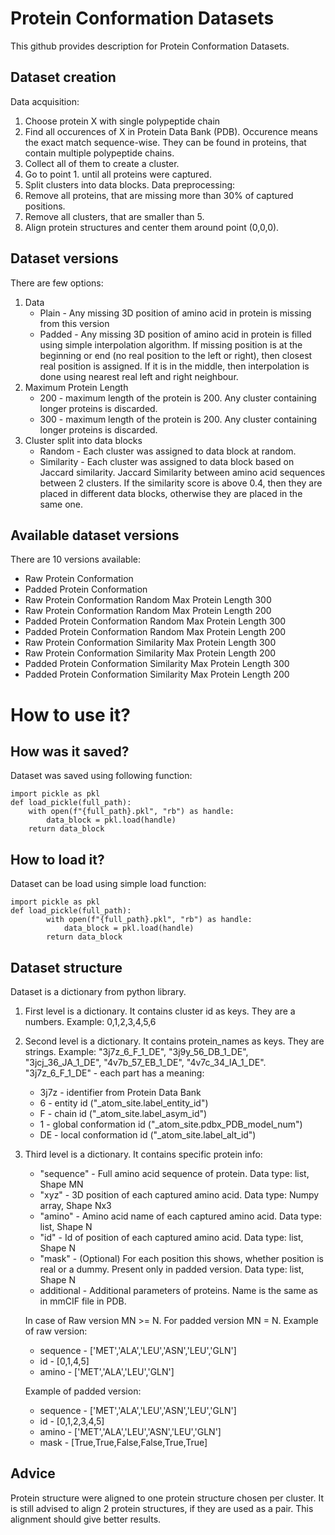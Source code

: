 # Protein Conformation Datasets

This github provides description for Protein Conformation Datasets.

## Dataset creation
Data acquisition:
1. Choose protein X with single polypeptide chain
2. Find all occurences of X in Protein Data Bank (PDB). Occurence means the exact match sequence-wise. They can be found in proteins, that contain multiple polypeptide chains.
3. Collect all of them to create a cluster.
4. Go to point 1. until all proteins were captured.
5. Split clusters into data blocks.
Data preprocessing:
1. Remove all proteins, that are missing more than 30% of captured positions.
2. Remove all clusters, that are smaller than 5.
3. Align protein structures and center them around point (0,0,0).

## Dataset versions
There are few options:
1. Data
   - Plain - Any missing 3D position of amino acid in protein is missing from this version
   - Padded - Any missing 3D position of amino acid in protein is filled using simple interpolation algorithm. If missing position is at the beginning or end (no real position to the left or right), then closest real position is assigned. If it is in the middle, then interpolation is done using nearest real left and right neighbour.
2. Maximum Protein Length
   - 200 - maximum length of the protein is 200. Any cluster containing longer proteins is discarded.
   - 300 - maximum length of the protein is 200. Any cluster containing longer proteins is discarded.
3. Cluster split into data blocks
   - Random - Each cluster was assigned to data block at random. 
   - Similarity - Each cluster was assigned to data block based on Jaccard similarity. Jaccard Similarity between amino acid sequences between 2 clusters. If the similarity score is above 0.4, then they are placed in different data blocks, otherwise they are placed in the same one.

## Available dataset versions
There are 10 versions available:
- Raw Protein Conformation
- Padded Protein Conformation 
- Raw Protein Conformation Random Max Protein Length 300
- Raw Protein Conformation Random Max Protein Length 200
- Padded Protein Conformation Random Max Protein Length 300
- Padded Protein Conformation Random Max Protein Length 200
- Raw Protein Conformation Similarity Max Protein Length 300
- Raw Protein Conformation Similarity Max Protein Length 200
- Padded Protein Conformation Similarity Max Protein Length 300
- Padded Protein Conformation Similarity Max Protein Length 200

# How to use it?
## How was it saved?
Dataset was saved using following function:
```
import pickle as pkl
def load_pickle(full_path):
    with open(f"{full_path}.pkl", "rb") as handle:
        data_block = pkl.load(handle)
    return data_block
```
## How to load it?
Dataset can be load using simple load function:
```
import pickle as pkl
def load_pickle(full_path):
        with open(f"{full_path}.pkl", "rb") as handle:
            data_block = pkl.load(handle)
        return data_block
```
## Dataset structure
Dataset is a dictionary from python library.
1. First level is a dictionary. It contains cluster id as keys. They are a numbers. Example: 0,1,2,3,4,5,6
2. Second level is a dictionary. It contains protein_names as keys. They are strings. Example: "3j7z_6_F_1_DE", "3j9y_56_DB_1_DE", "3jcj_36_JA_1_DE", "4v7b_57_EB_1_DE", "4v7c_34_IA_1_DE".
   "3j7z_6_F_1_DE" - each part has a meaning:
   - 3j7z - identifier from Protein Data Bank
   - 6 - entity id ("_atom_site.label_entity_id")
   - F - chain id ("_atom_site.label_asym_id")
   - 1 - global conformation id ("_atom_site.pdbx_PDB_model_num")
   - DE - local conformation id ("_atom_site.label_alt_id")
3. Third level is a dictionary. It contains specific protein info:
   - "sequence" - Full amino acid sequence of protein. Data type: list, Shape MN
   - "xyz" - 3D position of each captured amino acid. Data type: Numpy array, Shape Nx3
   - "amino" - Amino acid name of each captured amino acid. Data type: list, Shape N
   - "id" - Id of position of each captured amino acid. Data type: list, Shape N
   - "mask" - (Optional) For each position this shows, whether position is real or a dummy. Present only in padded version. Data type: list, Shape N  
   - additional - Additional parameters of proteins. Name is the same as in mmCIF file in PDB.
   
   In case of Raw version MN >= N. For padded version MN = N.
   Example of raw version:
   - sequence - ['MET','ALA','LEU','ASN','LEU','GLN']
   - id - [0,1,4,5]
   - amino - ['MET','ALA','LEU','GLN']
   
   Example of padded version:
   - sequence - ['MET','ALA','LEU','ASN','LEU','GLN']
   - id - [0,1,2,3,4,5]
   - amino - ['MET','ALA','LEU','ASN','LEU','GLN']
   - mask - [True,True,False,False,True,True]
   
## Advice
Protein structure were aligned to one protein structure chosen per cluster. It is still advised to align 2 protein structures, if they are used as a pair. This alignment should give better results.
